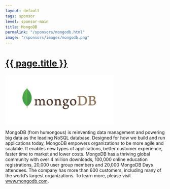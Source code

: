 ```yaml
---
layout: default
tags: sponsor
level: sponsor-main
title: MongoDB
permalink: "/sponsors/mongodb.html"
image: "/sponsors/images/mongodb.png"
---
```


<h1 class="sponsor">
  <a href="{{page.permalink}}">{{ page.title }}</a>
</h1>

<img src="/sponsors/images/mongodb.png" style="max-width: 340px;" class="sponsor-main" />

MongoDB (from humongous) is reinventing data management and powering big data as the leading NoSQL database. Designed for how we build and run applications today, MongoDB empowers organizations to be more agile and scalable. It enables new types of applications, better customer experience, faster time to market and lower costs. MongoDB has a thriving global community with over 4 million downloads, 100,000 online education registrations, 20,000 user group members and 20,000 MongoDB Days attendees. The company has more than 600 customers, including many of the world’s largest organizations. To learn more, please visit www.mongodb.com.
